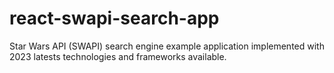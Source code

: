 # react-swapi-search-app
Star Wars API (SWAPI) search engine example application implemented with 2023 latests technologies and frameworks available.
